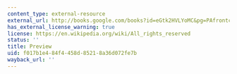 ```yaml
---
content_type: external-resource
external_url: http://books.google.com/books?id=eGtk2HVLYoMC&pg=PAfrontcover
has_external_license_warning: true
license: https://en.wikipedia.org/wiki/All_rights_reserved
status: ''
title: Preview
uid: f017b1e4-84f4-458d-8521-8a36d072fe7b
wayback_url: ''
---
```

